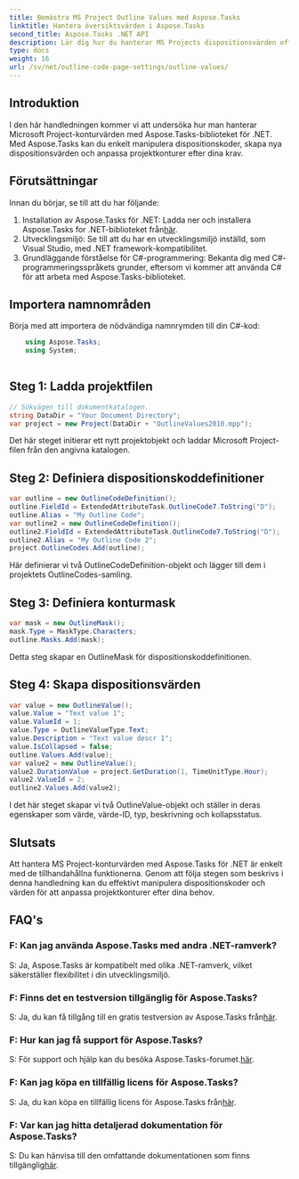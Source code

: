 ```yaml
---
title: Bemästra MS Project Outline Values med Aspose.Tasks
linktitle: Hantera översiktsvärden i Aspose.Tasks
second_title: Aspose.Tasks .NET API
description: Lär dig hur du hanterar MS Projects dispositionsvärden effektivt med Aspose.Tasks för .NET. Anpassa projektkonturer med lätthet.
type: docs
weight: 16
url: /sv/net/outline-code-page-settings/outline-values/
---
```

## Introduktion
I den här handledningen kommer vi att undersöka hur man hanterar Microsoft Project-konturvärden med Aspose.Tasks-biblioteket för .NET. Med Aspose.Tasks kan du enkelt manipulera dispositionskoder, skapa nya dispositionsvärden och anpassa projektkonturer efter dina krav.
## Förutsättningar
Innan du börjar, se till att du har följande:
1.  Installation av Aspose.Tasks för .NET: Ladda ner och installera Aspose.Tasks for .NET-biblioteket från[här](https://releases.aspose.com/tasks/net/).
2. Utvecklingsmiljö: Se till att du har en utvecklingsmiljö inställd, som Visual Studio, med .NET framework-kompatibilitet.
3. Grundläggande förståelse för C#-programmering: Bekanta dig med C#-programmeringsspråkets grunder, eftersom vi kommer att använda C# för att arbeta med Aspose.Tasks-biblioteket.

## Importera namnområden
Börja med att importera de nödvändiga namnrymden till din C#-kod:
```csharp
    using Aspose.Tasks;
    using System;
    
```
## Steg 1: Ladda projektfilen
```csharp
// Sökvägen till dokumentkatalogen.
string DataDir = "Your Document Directory";
var project = new Project(DataDir + "OutlineValues2010.mpp");
```
Det här steget initierar ett nytt projektobjekt och laddar Microsoft Project-filen från den angivna katalogen.
## Steg 2: Definiera dispositionskoddefinitioner
```csharp
var outline = new OutlineCodeDefinition();
outline.FieldId = ExtendedAttributeTask.OutlineCode7.ToString("D");
outline.Alias = "My Outline Code";
var outline2 = new OutlineCodeDefinition();
outline2.FieldId = ExtendedAttributeTask.OutlineCode7.ToString("D");
outline2.Alias = "My Outline Code 2";
project.OutlineCodes.Add(outline);
```
Här definierar vi två OutlineCodeDefinition-objekt och lägger till dem i projektets OutlineCodes-samling.
## Steg 3: Definiera konturmask
```csharp
var mask = new OutlineMask();
mask.Type = MaskType.Characters;
outline.Masks.Add(mask);
```
Detta steg skapar en OutlineMask för dispositionskoddefinitionen.
## Steg 4: Skapa dispositionsvärden
```csharp
var value = new OutlineValue();
value.Value = "Text value 1";
value.ValueId = 1;
value.Type = OutlineValueType.Text;
value.Description = "Text value descr 1";
value.IsCollapsed = false;
outline.Values.Add(value);
var value2 = new OutlineValue();
value2.DurationValue = project.GetDuration(1, TimeUnitType.Hour);
value2.ValueId = 2;
outline2.Values.Add(value2);
```
I det här steget skapar vi två OutlineValue-objekt och ställer in deras egenskaper som värde, värde-ID, typ, beskrivning och kollapsstatus.

## Slutsats
Att hantera MS Project-konturvärden med Aspose.Tasks för .NET är enkelt med de tillhandahållna funktionerna. Genom att följa stegen som beskrivs i denna handledning kan du effektivt manipulera dispositionskoder och värden för att anpassa projektkonturer efter dina behov.
## FAQ's
### F: Kan jag använda Aspose.Tasks med andra .NET-ramverk?
S: Ja, Aspose.Tasks är kompatibelt med olika .NET-ramverk, vilket säkerställer flexibilitet i din utvecklingsmiljö.
### F: Finns det en testversion tillgänglig för Aspose.Tasks?
 S: Ja, du kan få tillgång till en gratis testversion av Aspose.Tasks från[här](https://releases.aspose.com/).
### F: Hur kan jag få support för Aspose.Tasks?
 S: För support och hjälp kan du besöka Aspose.Tasks-forumet.[här](https://forum.aspose.com/c/tasks/15).
### F: Kan jag köpa en tillfällig licens för Aspose.Tasks?
 S: Ja, du kan köpa en tillfällig licens för Aspose.Tasks från[här](https://purchase.aspose.com/temporary-license/).
### F: Var kan jag hitta detaljerad dokumentation för Aspose.Tasks?
 S: Du kan hänvisa till den omfattande dokumentationen som finns tillgänglig[här](https://reference.aspose.com/tasks/net/).